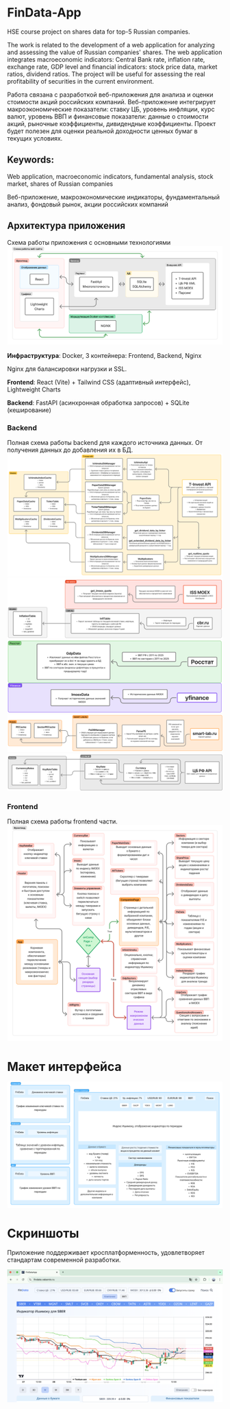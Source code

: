 # FinData-App

HSE course project on shares data for top-5 Russian companies.

The work is related to the development of a web application for analyzing and assessing the value of Russian companies' shares. The web application integrates macroeconomic indicators: Central Bank rate, inflation rate, exchange rate, GDP level and financial indicators: stock price data, market ratios, dividend ratios. The project will be useful for assessing the real profitability of securities in the current environment.

Работа связана с разработкой веб-приложения для анализа и оценки стоимости акций российских компаний. Веб-приложение интегрирует макроэкономические показатели: ставку ЦБ, уровень инфляции, курс валют, уровень ВВП и финансовые показатели: данные о стоимости акций, рыночные коэффициенты, дивидендные коэффициенты. Проект будет полезен для оценки реальной доходности ценных бумаг в текущих условиях.

## Keywords:
Web application, macroeconomic indicators, fundamental analysis, stock market, shares of Russian companies

Веб-приложение, макроэкономические индикаторы, фундаментальный анализ, фондовый рынок, акции российских компаний


## Архитектура приложения

Схема работы приложения с основными технологиями
![Схема работы приложения](graphics/total-scheme-2.png)

**Инфраструктура**:
Docker, 3 контейнера: Frontend, Backend, Nginx

Nginx для балансировки нагрузки и SSL.

**Frontend**: React (Vite) + Tailwind CSS (адаптивный интерфейс), Lightweight Charts

**Backend**: FastAPI (асинхронная обработка запросов) + SQLite (кеширование)


### Backend
Полная схема работы backend для каждого источника данных. От получения данных до добавления их в БД. 
![t-api](graphics/t-api.png)
![moex-cb-api](graphics/moex-cb-api.png)
![rosst-yfin-api](graphics/rosst-yfin-api.png)
![sm-lab-api](graphics/sm-lab-api.png)
![cbr-api](graphics/cbr-api.png)

### Frontend
Полная схема работы frontend части.
![full-front](graphics/full-front.png)


# Макет интерфейса
![maket-inferface](graphics/maket-inferface.png)


# Скриншоты

Приложение поддерживает кросплатформенность, удовлетворяет стандартам современной разработки.



![pc](graphics/pc.png)
